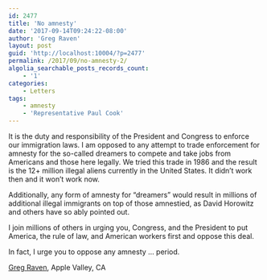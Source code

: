 ```yaml
---
id: 2477
title: 'No amnesty'
date: '2017-09-14T09:24:22-08:00'
author: 'Greg Raven'
layout: post
guid: 'http://localhost:10004/?p=2477'
permalink: /2017/09/no-amnesty-2/
algolia_searchable_posts_records_count:
    - '1'
categories:
    - Letters
tags:
    - amnesty
    - 'Representative Paul Cook'
---
```


It is the duty and responsibility of the President and Congress to enforce our immigration laws. I am opposed to any attempt to trade enforcement for amnesty for the so-called dreamers to compete and take jobs from Americans and those here legally. We tried this trade in 1986 and the result is the 12+ million illegal aliens currently in the United States. It didn’t work then and it won’t work now.

Additionally, any form of amnesty for “dreamers” would result in millions of additional illegal immigrants on top of those amnestied, as David Horowitz and others have so ably pointed out.

I join millions of others in urging you, Congress, and the President to put America, the rule of law, and American workers first and oppose this deal.

In fact, I urge you to oppose any amnesty … period.

[Greg Raven](https://www.gregraven.org/), Apple Valley, CA